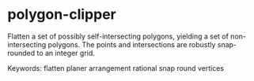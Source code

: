 # polygon-clipper
Flatten a set of possibly self-intersecting polygons, yielding a
set of non-intersecting polygons. The points and intersections are
robustly snap-rounded to an integer grid.

Keywords: flatten planer arrangement rational snap round vertices

